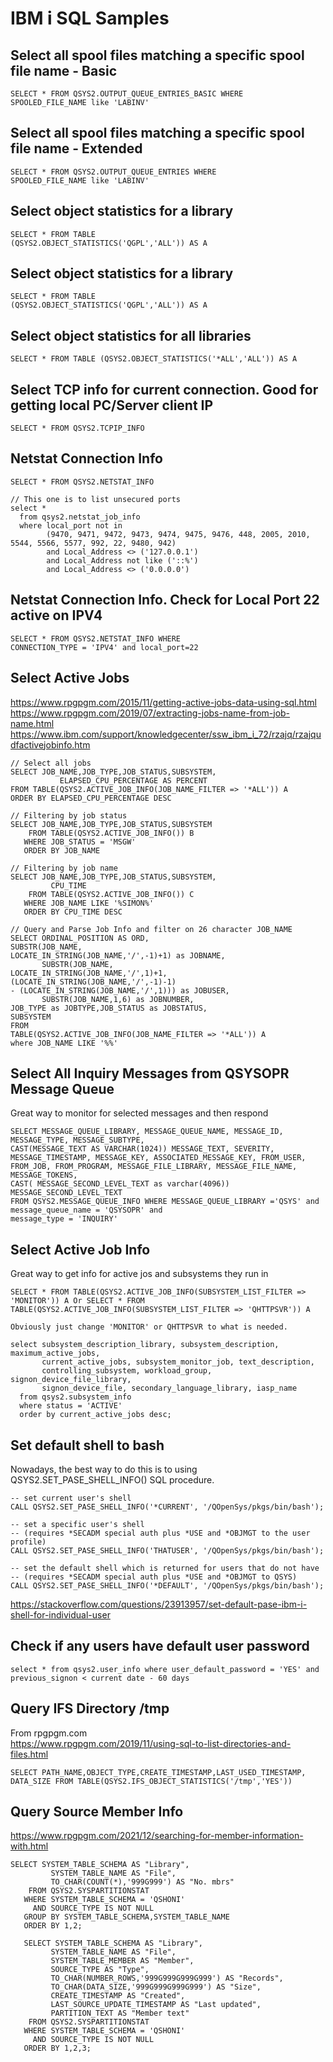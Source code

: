 # IBM i SQL Samples

## Select all spool files matching a specific spool file name - Basic
```
SELECT * FROM QSYS2.OUTPUT_QUEUE_ENTRIES_BASIC WHERE     
SPOOLED_FILE_NAME like 'LABINV'                          
```
## Select all spool files matching a specific spool file name - Extended
```
SELECT * FROM QSYS2.OUTPUT_QUEUE_ENTRIES WHERE     
SPOOLED_FILE_NAME like 'LABINV'                          
```

## Select object statistics for a library
```
SELECT * FROM TABLE                                   
(QSYS2.OBJECT_STATISTICS('QGPL','ALL')) AS A       
```
## Select object statistics for a library
```
SELECT * FROM TABLE                                   
(QSYS2.OBJECT_STATISTICS('QGPL','ALL')) AS A   
```
## Select object statistics for all libraries
```
SELECT * FROM TABLE (QSYS2.OBJECT_STATISTICS('*ALL','ALL')) AS A 
```
## Select TCP info for current connection. Good for getting local PC/Server client IP
```
SELECT * FROM QSYS2.TCPIP_INFO    
```
## Netstat Connection Info
```
SELECT * FROM QSYS2.NETSTAT_INFO 

// This one is to list unsecured ports
select *
  from qsys2.netstat_job_info
  where local_port not in
        (9470, 9471, 9472, 9473, 9474, 9475, 9476, 448, 2005, 2010, 5544, 5566, 5577, 992, 22, 9480, 942)
        and Local_Address <> ('127.0.0.1')
        and Local_Address not like ('::%')
        and Local_Address <> ('0.0.0.0')
```
## Netstat Connection Info. Check for Local Port 22 active on IPV4
```
SELECT * FROM QSYS2.NETSTAT_INFO WHERE 
CONNECTION_TYPE = 'IPV4' and local_port=22                                                        
```

## Select Active Jobs
https://www.rpgpgm.com/2015/11/getting-active-jobs-data-using-sql.html
https://www.rpgpgm.com/2019/07/extracting-jobs-name-from-job-name.html
https://www.ibm.com/support/knowledgecenter/ssw_ibm_i_72/rzajq/rzajqudfactivejobinfo.htm
```
// Select all jobs
SELECT JOB_NAME,JOB_TYPE,JOB_STATUS,SUBSYSTEM,                   
           ELAPSED_CPU_PERCENTAGE AS PERCENT                     
FROM TABLE(QSYS2.ACTIVE_JOB_INFO(JOB_NAME_FILTER => '*ALL')) A   
ORDER BY ELAPSED_CPU_PERCENTAGE DESC

// Filtering by job status
SELECT JOB_NAME,JOB_TYPE,JOB_STATUS,SUBSYSTEM
    FROM TABLE(QSYS2.ACTIVE_JOB_INFO()) B
   WHERE JOB_STATUS = 'MSGW'
   ORDER BY JOB_NAME

// Filtering by job name
SELECT JOB_NAME,JOB_TYPE,JOB_STATUS,SUBSYSTEM,
         CPU_TIME
    FROM TABLE(QSYS2.ACTIVE_JOB_INFO()) C
   WHERE JOB_NAME LIKE '%SIMON%'
   ORDER BY CPU_TIME DESC

// Query and Parse Job Info and filter on 26 character JOB_NAME 
SELECT ORDINAL_POSITION AS ORD,                           
SUBSTR(JOB_NAME,                                          
LOCATE_IN_STRING(JOB_NAME,'/',-1)+1) as JOBNAME,          
       SUBSTR(JOB_NAME,                                   
LOCATE_IN_STRING(JOB_NAME,'/',1)+1,                       
(LOCATE_IN_STRING(JOB_NAME,'/',-1)-1)                     
- (LOCATE_IN_STRING(JOB_NAME,'/',1))) as JOBUSER,         
       SUBSTR(JOB_NAME,1,6) as JOBNUMBER,                 
JOB_TYPE as JOBTYPE,JOB_STATUS as JOBSTATUS,              
SUBSYSTEM                                                 
FROM                                                      
TABLE(QSYS2.ACTIVE_JOB_INFO(JOB_NAME_FILTER => '*ALL')) A 
where JOB_NAME LIKE '%%'                                        
```

## Select All Inquiry Messages from QSYSOPR Message Queue
Great way to monitor for selected messages and then respond
```
SELECT MESSAGE_QUEUE_LIBRARY, MESSAGE_QUEUE_NAME, MESSAGE_ID,       
MESSAGE_TYPE, MESSAGE_SUBTYPE,                                      
CAST(MESSAGE_TEXT AS VARCHAR(1024)) MESSAGE_TEXT, SEVERITY,          
MESSAGE_TIMESTAMP, MESSAGE_KEY, ASSOCIATED_MESSAGE_KEY, FROM_USER,  
FROM_JOB, FROM_PROGRAM, MESSAGE_FILE_LIBRARY, MESSAGE_FILE_NAME,    
MESSAGE_TOKENS,                                                     
CAST( MESSAGE_SECOND_LEVEL_TEXT as varchar(4096)) MESSAGE_SECOND_LEVEL_TEXT    
FROM QSYS2.MESSAGE_QUEUE_INFO WHERE MESSAGE_QUEUE_LIBRARY ='QSYS' and    
message_queue_name = 'QSYSOPR' and                                      
message_type = 'INQUIRY' 
```

## Select Active Job Info
Great way to get info for active jos and subsystems they run in
```
SELECT * FROM TABLE(QSYS2.ACTIVE_JOB_INFO(SUBSYSTEM_LIST_FILTER => 'MONITOR')) A Or SELECT * FROM TABLE(QSYS2.ACTIVE_JOB_INFO(SUBSYSTEM_LIST_FILTER => 'QHTTPSVR')) A

Obviously just change 'MONITOR' or QHTTPSVR to what is needed.

select subsystem_description_library, subsystem_description, maximum_active_jobs,
       current_active_jobs, subsystem_monitor_job, text_description,
       controlling_subsystem, workload_group, signon_device_file_library,
       signon_device_file, secondary_language_library, iasp_name
  from qsys2.subsystem_info
  where status = 'ACTIVE'
  order by current_active_jobs desc;
```

## Set default shell to bash
Nowadays, the best way to do this is to using QSYS2.SET_PASE_SHELL_INFO() SQL procedure.

```
-- set current user's shell
CALL QSYS2.SET_PASE_SHELL_INFO('*CURRENT', '/QOpenSys/pkgs/bin/bash');

-- set a specific user's shell
-- (requires *SECADM special auth plus *USE and *OBJMGT to the user profile)
CALL QSYS2.SET_PASE_SHELL_INFO('THATUSER', '/QOpenSys/pkgs/bin/bash');

-- set the default shell which is returned for users that do not have
-- (requires *SECADM special auth plus *USE and *OBJMGT to QSYS)
CALL QSYS2.SET_PASE_SHELL_INFO('*DEFAULT', '/QOpenSys/pkgs/bin/bash');
```
https://stackoverflow.com/questions/23913957/set-default-pase-ibm-i-shell-for-individual-user

## Check if any users have default user password
```
select * from qsys2.user_info where user_default_password = 'YES' and previous_signon < current date - 60 days
```
## Query IFS Directory /tmp
From rpgpgm.com  
https://www.rpgpgm.com/2019/11/using-sql-to-list-directories-and-files.html
```
SELECT PATH_NAME,OBJECT_TYPE,CREATE_TIMESTAMP,LAST_USED_TIMESTAMP,
DATA_SIZE FROM TABLE(QSYS2.IFS_OBJECT_STATISTICS('/tmp','YES'))
```

## Query Source Member Info
https://www.rpgpgm.com/2021/12/searching-for-member-information-with.html
```
SELECT SYSTEM_TABLE_SCHEMA AS "Library",
         SYSTEM_TABLE_NAME AS "File",
         TO_CHAR(COUNT(*),'999G999') AS "No. mbrs"
    FROM QSYS2.SYSPARTITIONSTAT
   WHERE SYSTEM_TABLE_SCHEMA = 'QSHONI'
     AND SOURCE_TYPE IS NOT NULL
   GROUP BY SYSTEM_TABLE_SCHEMA,SYSTEM_TABLE_NAME 
   ORDER BY 1,2;
  
   SELECT SYSTEM_TABLE_SCHEMA AS "Library",
         SYSTEM_TABLE_NAME AS "File",
         SYSTEM_TABLE_MEMBER AS "Member",
         SOURCE_TYPE AS "Type",
         TO_CHAR(NUMBER_ROWS,'999G999G999G999') AS "Records",
         TO_CHAR(DATA_SIZE,'999G999G999G999') AS "Size",
         CREATE_TIMESTAMP AS "Created",
         LAST_SOURCE_UPDATE_TIMESTAMP AS "Last updated",
         PARTITION_TEXT AS "Member text"
    FROM QSYS2.SYSPARTITIONSTAT
   WHERE SYSTEM_TABLE_SCHEMA = 'QSHONI'
     AND SOURCE_TYPE IS NOT NULL 
   ORDER BY 1,2,3;
```



